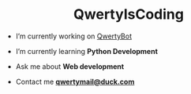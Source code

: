 <h1 align="center">QwertyIsCoding</h1>


- I’m currently working on [QwertyBot](https://github.com/QwertyIsCoding/QwertyBot)

- I’m currently learning **Python Development**

- Ask me about **Web development**

- Contact me **qwertymail@duck.com**

